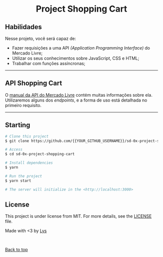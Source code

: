 <h1 align="center">Project Shopping Cart</h1>

## Habilidades
Nesse projeto, você será capaz de:
- Fazer requisições a uma API *(Application Programming Interface)* do Mercado Livre;
- Utilizar os seus conhecimentos sobre JavaScript, CSS e HTML;
- Trabalhar com funções assíncronas;
---
## API Shopping Cart
O [manual da API do Mercado Livre](https://developers.mercadolivre.com.br/pt_br/itens-e-buscas) contém muitas informações sobre ela. Utilizaremos alguns dos _endpoints_, e a forma de uso está detalhada no primeiro requisito.

---

## Starting ##

```bash
# Clone this project
$ git clone https://github.com/{{YOUR_GITHUB_USERNAME}}/sd-0x-project-shopping-cart

# Access
$ cd sd-0x-project-shopping-cart

# Install dependencies
$ yarn

# Run the project
$ yarn start

# The server will initialize in the <http://localhost:3000>
```

## License ##

This project is under license from MIT. For more details, see the [LICENSE](LICENSE.md) file.


Made with <3 by <a href="https://github.com/lysprestes" target="_blank">Lys</a>

&#xa0;

<a href="#top">Back to top</a>
